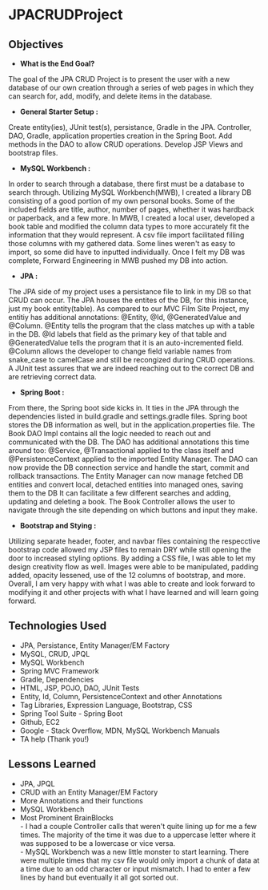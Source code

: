 # JPACRUDProject

## Objectives

- **What is the End Goal?**
<p>The goal of the JPA CRUD Project is to present the user with a new database of our own creation through a series of web pages in which they can search for, add, modify, and delete items in the database.

- **General Starter Setup :**
<p>Create entity(ies), JUnit test(s), persistance, Gradle in the JPA. Controller, DAO, Gradle, application properties creation in the Spring Boot. Add methods in the DAO to allow CRUD operations. Develop JSP Views and bootstrap files.  

- **MySQL Workbench :** 
<p> In order to search through a database, there first must be a database to search through. Utilizing MySQL Workbench(MWB), I created a library DB consisting of a good portion of my own personal books. Some of the included fields are title, author, number of pages, whether it was hardback or paperback, and a few more. In MWB, I created a local user, developed a book table and modified the column data types to more accurately fit the information that they would represent. A csv file import facilitated filling those columns with my gathered data. Some lines weren't as easy to import, so some did have to inputted individually. Once I felt my DB was complete, Forward Engineering in MWB pushed my DB into action.

- **JPA :** 
<p> The JPA side of my project uses a persistance file to link in my DB so that CRUD can occur. The JPA houses the entites of the DB, for this instance, just my book entity(table). As compared to our MVC Film Site Project, my entitiy has additional annotations: @Entity, @Id, @GeneratedValue and @Column. @Entity tells the program that the class matches up with a table in the DB. @Id labels that field as the primary key of that table and @GeneratedValue tells the program that it is an auto-incremented field. @Column allows the developer to change field variable names from snake_case to camelCase and still be recongized during CRUD operations. A JUnit test assures that we are indeed reaching out to the correct DB and are retrieving correct data.

- **Spring Boot :** 
<p> From there, the Spring boot side kicks in. It ties in the JPA through the dependencies listed in build.gradle and settings.gradle files. Spring boot stores the DB information as well, but in the application.properties file. The Book DAO Impl contains all the logic needed to reach out and communicated with the DB. The DAO has additional annotations this time around too: @Service, @Transactional applied to the class itself and @PersistenceContext applied to the imported Entity Manager. The DAO can now provide the DB connection service and handle the start, commit and rollback transactions. The Entity Manager can now manage fetched DB entities and convert local, detached entities into managed ones, saving them to the DB It can facilitate a few different searches and adding, updating and deleting a book. The Book Controller allows the user to navigate through the site depending on which buttons and input they make.

- **Bootstrap and Stying :** 
<p> Utilizing separate header, footer, and navbar files containing the respecctive bootstrap code allowed my JSP files to remain DRY while still opening the door to increased styling options. By adding a CSS file, I was able to let my design creativity flow as well. Images were able to be manipulated, padding added, opacity lessened, use of the 12 columns of bootstrap, and more. Overall, I am very happy with what I was able to create and look forward to modifying it and other projects with what I have learned and will learn going forward.

## Technologies Used
* JPA, Persistance, Entity Manager/EM Factory
* MySQL, CRUD, JPQL
* MySQL Workbench
* Spring MVC Framework
* Gradle, Dependencies
* HTML, JSP, POJO, DAO, JUnit Tests
* Entity, Id, Column, PersistenceContext and other Annotations
* Tag Libraries, Expression Language, Bootstrap, CSS
* Spring Tool Suite - Spring Boot
* Github, EC2
* Google - Stack Overflow, MDN, MySQL Workbench Manuals
* TA help (Thank you!)

## Lessons Learned
* JPA, JPQL
* CRUD with an Entity Manager/EM Factory
* More Annotations and their functions
* MySQL Workbench
* Most Prominent BrainBlocks
<br>- I had a couple Controller calls that weren't quite lining up for me a few times. The majority of the time it was due to a uppercase letter where it was supposed to be a lowercase or vice versa.
<br>- MySQL Workbench was a new little monster to start learning. There were multiple times that my csv file would only import a chunk of data at a time due to an odd character or input mismatch. I had to enter a few lines by hand but eventually it all got sorted out.